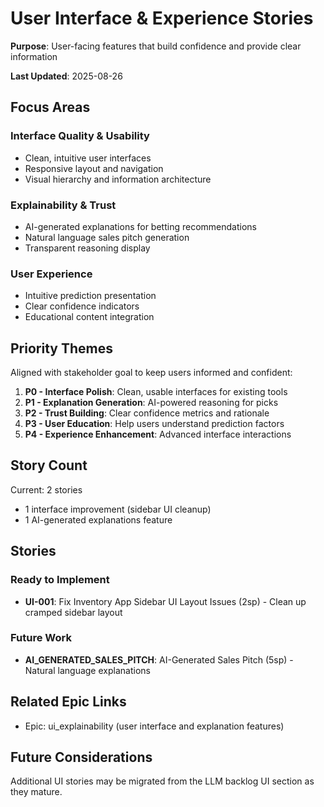 # User Interface & Experience Stories

**Purpose**: User-facing features that build confidence and provide clear information

**Last Updated**: 2025-08-26

## Focus Areas

### Interface Quality & Usability
- Clean, intuitive user interfaces
- Responsive layout and navigation
- Visual hierarchy and information architecture

### Explainability & Trust
- AI-generated explanations for betting recommendations
- Natural language sales pitch generation
- Transparent reasoning display

### User Experience
- Intuitive prediction presentation
- Clear confidence indicators
- Educational content integration

## Priority Themes
Aligned with stakeholder goal to keep users informed and confident:

1. **P0 - Interface Polish**: Clean, usable interfaces for existing tools
2. **P1 - Explanation Generation**: AI-powered reasoning for picks
3. **P2 - Trust Building**: Clear confidence metrics and rationale
4. **P3 - User Education**: Help users understand prediction factors
5. **P4 - Experience Enhancement**: Advanced interface interactions

## Story Count
Current: 2 stories
- 1 interface improvement (sidebar UI cleanup)
- 1 AI-generated explanations feature

## Stories

### Ready to Implement
- **UI-001**: Fix Inventory App Sidebar UI Layout Issues (2sp) - Clean up cramped sidebar layout

### Future Work  
- **AI_GENERATED_SALES_PITCH**: AI-Generated Sales Pitch (5sp) - Natural language explanations

## Related Epic Links
- Epic: ui_explainability (user interface and explanation features)

## Future Considerations
Additional UI stories may be migrated from the LLM backlog UI section as they mature.